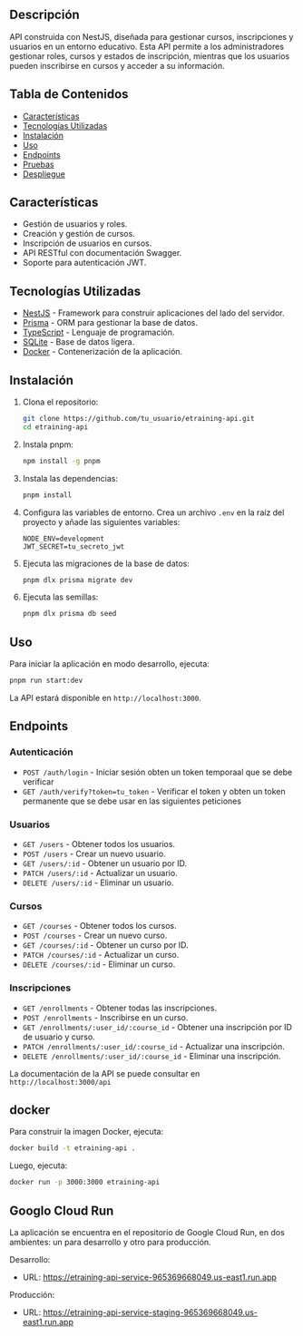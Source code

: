 ## Descripción

API construida con NestJS, diseñada para gestionar cursos, inscripciones y usuarios en un entorno educativo. Esta API permite a los administradores gestionar roles, cursos y estados de inscripción, mientras que los usuarios pueden inscribirse en cursos y acceder a su información.

## Tabla de Contenidos

- [Características](#características)
- [Tecnologías Utilizadas](#tecnologías-utilizadas)
- [Instalación](#instalación)
- [Uso](#uso)
- [Endpoints](#endpoints)
- [Pruebas](#pruebas)
- [Despliegue](#despliegue)

## Características

- Gestión de usuarios y roles.
- Creación y gestión de cursos.
- Inscripción de usuarios en cursos.
- API RESTful con documentación Swagger.
- Soporte para autenticación JWT.

## Tecnologías Utilizadas

- [NestJS](https://nestjs.com/) - Framework para construir aplicaciones del lado del servidor.
- [Prisma](https://www.prisma.io/) - ORM para gestionar la base de datos.
- [TypeScript](https://www.typescriptlang.org/) - Lenguaje de programación.
- [SQLite](https://www.sqlite.org/index.html) - Base de datos ligera.
- [Docker](https://www.docker.com/) - Contenerización de la aplicación.

## Instalación

1. Clona el repositorio:

   ```bash
   git clone https://github.com/tu_usuario/etraining-api.git
   cd etraining-api
   ```

2. Instala pnpm:

   ```bash
   npm install -g pnpm
   ```

3. Instala las dependencias:

   ```bash
   pnpm install
   ```

4. Configura las variables de entorno. Crea un archivo `.env` en la raíz del proyecto y añade las siguientes variables:

   ```env
   NODE_ENV=development
   JWT_SECRET=tu_secreto_jwt
   ```

5. Ejecuta las migraciones de la base de datos:

   ```bash
   pnpm dlx prisma migrate dev
   ```

6. Ejecuta las semillas:

   ```bash
   pnpm dlx prisma db seed
   ```

## Uso

Para iniciar la aplicación en modo desarrollo, ejecuta:

```bash
pnpm run start:dev
```

La API estará disponible en `http://localhost:3000`.

## Endpoints

### Autenticación

- `POST /auth/login` - Iniciar sesión obten un token temporaal que se debe verificar
- `GET /auth/verify?token=tu_token` - Verificar el token y obten un token permanente que se debe usar en las siguientes peticiones

### Usuarios

- `GET /users` - Obtener todos los usuarios.
- `POST /users` - Crear un nuevo usuario.
- `GET /users/:id` - Obtener un usuario por ID.
- `PATCH /users/:id` - Actualizar un usuario.
- `DELETE /users/:id` - Eliminar un usuario.

### Cursos

- `GET /courses` - Obtener todos los cursos.
- `POST /courses` - Crear un nuevo curso.
- `GET /courses/:id` - Obtener un curso por ID.
- `PATCH /courses/:id` - Actualizar un curso.
- `DELETE /courses/:id` - Eliminar un curso.

### Inscripciones

- `GET /enrollments` - Obtener todas las inscripciones.
- `POST /enrollments` - Inscribirse en un curso.
- `GET /enrollments/:user_id/:course_id` - Obtener una inscripción por ID de usuario y curso.
- `PATCH /enrollments/:user_id/:course_id` - Actualizar una inscripción.
- `DELETE /enrollments/:user_id/:course_id` - Eliminar una inscripción.

La documentación de la API se puede consultar en `http://localhost:3000/api`


## docker

Para construir la imagen Docker, ejecuta:

```bash
docker build -t etraining-api .
```

Luego, ejecuta:

```bash
docker run -p 3000:3000 etraining-api
```
## Googlo Cloud Run

La aplicación se encuentra en el repositorio de Google Cloud Run, en dos ambientes: un para desarrollo y otro para producción.

Desarrollo:
  - URL: https://etraining-api-service-965369668049.us-east1.run.app

Producción:
  - URL: https://etraining-api-service-staging-965369668049.us-east1.run.app